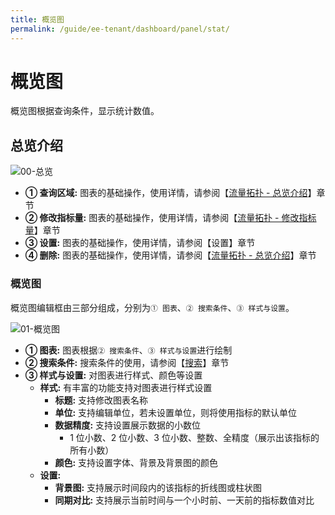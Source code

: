 ```yaml
---
title: 概览图
permalink: /guide/ee-tenant/dashboard/panel/stat/
---
```

# 概览图  

概览图根据查询条件，显示统计数值。

## 总览介绍

![00-总览](https://yunshan-guangzhou.oss-cn-beijing.aliyuncs.com/pub/pic/2024031865f7e22138b9b.png)

- **① 查询区域:** 图表的基础操作，使用详情，请参阅【[流量拓扑 - 总览介绍](./topology/)】章节
- **② 修改指标量:** 图表的基础操作，使用详情，请参阅【[流量拓扑 - 修改指标量](./topology/)】章节
- **③ 设置:** 图表的基础操作，使用详情，请参阅【设置】章节
- **④ 删除:** 图表的基础操作，使用详情，请参阅【[流量拓扑 - 总览介绍](./topology/)】章节

### 概览图

概览图编辑框由三部分组成，分别为`① 图表`、`② 搜索条件`、`③ 样式与设置`。

![01-概览图](https://yunshan-guangzhou.oss-cn-beijing.aliyuncs.com/pub/pic/2024031865f7e4051ebe2.png)

- **① 图表:** 图表根据`② 搜索条件`、`③ 样式与设置`进行绘制
- **② 搜索条件:** 搜索条件的使用，请参阅【[搜索](../../query/overview/)】章节
- **③ 样式与设置:** 对图表进行样式、颜色等设置
  - **样式:** 有丰富的功能支持对图表进行样式设置
    - **标题:** 支持修改图表名称
    - **单位:** 支持编辑单位，若未设置单位，则将使用指标的默认单位
    - **数据精度:** 支持设置展示数据的小数位
      - 1 位小数、2 位小数、3 位小数、整数、全精度（展示出该指标的所有小数） 
    - **颜色:** 支持设置字体、背景及背景图的颜色
  - **设置:** 
    - **背景图:** 支持展示时间段内的该指标的折线图或柱状图
    - **同期对比:** 支持展示当前时间与一个小时前、一天前的指标数值对比
